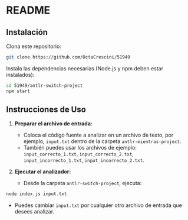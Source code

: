 # README

## Instalación

Clona este repositorio:

```sh
git clone https://github.com/OctaCrescini/51949
```

Instala las dependencias necesarias (Node.js y npm deben estar instalados):

```sh
cd 51949/antlr-switch-project
npm start
```

## Instrucciones de Uso

1. **Preparar el archivo de entrada:**

   - Coloca el código fuente a analizar en un archivo de texto, por ejemplo, `input.txt` dentro de la carpeta `antlr-mientras-project`.
   - También puedes usar los archivos de ejemplo: `input_correcto_1.txt`, `input_correcto_2.txt`, `input_incorrecto_1.txt`, `input_incorrecto_2.txt`.

2. **Ejecutar el analizador:**
   - Desde la carpeta `antlr-switch-project`, ejecuta:

```sh
node index.js input.txt
```

- Puedes cambiar `input.txt` por cualquier otro archivo de entrada que desees analizar.
